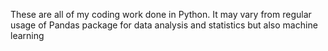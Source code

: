 These are all of my coding work done in Python. It may vary from regular usage of Pandas package for data analysis and statistics but also machine learning
